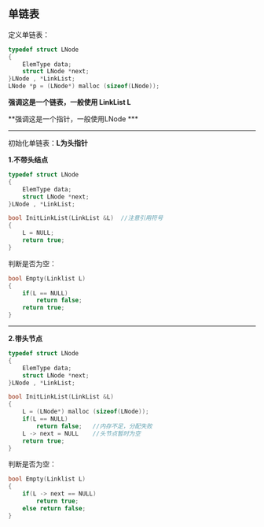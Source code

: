 ## 单链表

定义单链表：

```c
typedef struct LNode
{
	ElemType data;
	struct LNode *next;
}LNode , *LinkList;
LNode *p = (LNode*) malloc (sizeof(LNode));
```

**强调这是一个链表，一般使用 LinkList L**

**强调这是一个指针，一般使用LNode ***

---

初始化单链表：**L为头指针**

**1.不带头结点**

```c
typedef struct LNode		
{
	ElemType data;
	struct LNode *next;
}LNode , *LinkList;

bool InitLinkList(LinkList &L)	//注意引用符号
{
	L = NULL;
	return true;
}
```

判断是否为空：

```c
bool Empty(Linklist L)
{
    if(L == NULL)
        return false;
    return true;
}
```

---



**2.带头节点**

```c
typedef struct LNode		
{
	ElemType data;
	struct LNode *next;
}LNode , *LinkList;

bool InitLinkList(LinkList &L)
{
	L = (LNode*) malloc (sizeof(LNode));
    if(L == NULL)
        return false;	//内存不足，分配失败
    L -> next = NULL	//头节点暂时为空
	return true;
}
```

判断是否为空：

```c
bool Empty(Linklist L)
{
    if(L -> next == NULL)
        return true;
    else return false;
}
```



